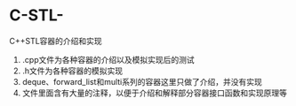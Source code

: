 # C-STL-
C++STL容器的介绍和实现
1. .cpp文件为各种容器的介绍以及模拟实现后的测试
2. .h文件为各种容器的模拟实现
3. deque、forward_list和multi系列的容器这里只做了介绍，并没有实现
4. 文件里面含有大量的注释，以便于介绍和解释部分容器接口函数和实现原理等
